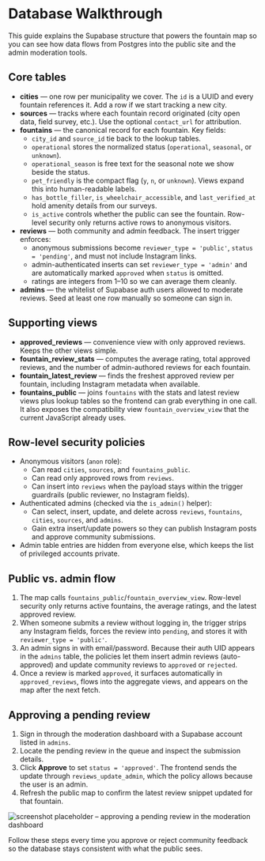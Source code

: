 # Database Walkthrough

This guide explains the Supabase structure that powers the fountain map so you can see how data flows from Postgres into the public site and the admin moderation tools.

## Core tables

- **cities** — one row per municipality we cover. The `id` is a UUID and every fountain references it. Add a row if we start tracking a new city.
- **sources** — tracks where each fountain record originated (city open data, field survey, etc.). Use the optional `contact_url` for attribution.
- **fountains** — the canonical record for each fountain. Key fields:
  - `city_id` and `source_id` tie back to the lookup tables.
  - `operational` stores the normalized status (`operational`, `seasonal`, or `unknown`).
  - `operational_season` is free text for the seasonal note we show beside the status.
  - `pet_friendly` is the compact flag (`y`, `n`, or `unknown`). Views expand this into human-readable labels.
  - `has_bottle_filler`, `is_wheelchair_accessible`, and `last_verified_at` hold amenity details from our surveys.
  - `is_active` controls whether the public can see the fountain. Row-level security only returns active rows to anonymous visitors.
- **reviews** — both community and admin feedback. The insert trigger enforces:
  - anonymous submissions become `reviewer_type = 'public'`, `status = 'pending'`, and must not include Instagram links.
  - admin-authenticated inserts can set `reviewer_type = 'admin'` and are automatically marked `approved` when `status` is omitted.
  - ratings are integers from 1–10 so we can average them cleanly.
- **admins** — the whitelist of Supabase auth users allowed to moderate reviews. Seed at least one row manually so someone can sign in.

## Supporting views

- **approved_reviews** — convenience view with only approved reviews. Keeps the other views simple.
- **fountain_review_stats** — computes the average rating, total approved reviews, and the number of admin-authored reviews for each fountain.
- **fountain_latest_review** — finds the freshest approved review per fountain, including Instagram metadata when available.
- **fountains_public** — joins `fountains` with the stats and latest review views plus lookup tables so the frontend can grab everything in one call. It also exposes the compatibility view `fountain_overview_view` that the current JavaScript already uses.

## Row-level security policies

- Anonymous visitors (`anon` role):
  - Can read `cities`, `sources`, and `fountains_public`.
  - Can read only approved rows from `reviews`.
  - Can insert into `reviews` when the payload stays within the trigger guardrails (public reviewer, no Instagram fields).
- Authenticated admins (checked via the `is_admin()` helper):
  - Can select, insert, update, and delete across `reviews`, `fountains`, `cities`, `sources`, and `admins`.
  - Gain extra insert/update powers so they can publish Instagram posts and approve community submissions.
- Admin table entries are hidden from everyone else, which keeps the list of privileged accounts private.

## Public vs. admin flow

1. The map calls `fountains_public`/`fountain_overview_view`. Row-level security only returns active fountains, the average ratings, and the latest approved review.
2. When someone submits a review without logging in, the trigger strips any Instagram fields, forces the review into `pending`, and stores it with `reviewer_type = 'public'`.
3. An admin signs in with email/password. Because their auth UID appears in the `admins` table, the policies let them insert admin reviews (auto-approved) and update community reviews to `approved` or `rejected`.
4. Once a review is marked `approved`, it surfaces automatically in `approved_reviews`, flows into the aggregate views, and appears on the map after the next fetch.

## Approving a pending review

1. Sign in through the moderation dashboard with a Supabase account listed in `admins`.
2. Locate the pending review in the queue and inspect the submission details.
3. Click **Approve** to set `status = 'approved'`. The frontend sends the update through `reviews_update_admin`, which the policy allows because the user is an admin.
4. Refresh the public map to confirm the latest review snippet updated for that fountain.

![screenshot placeholder – approving a pending review in the moderation dashboard](images/approve-review-placeholder.png)

Follow these steps every time you approve or reject community feedback so the database stays consistent with what the public sees.
